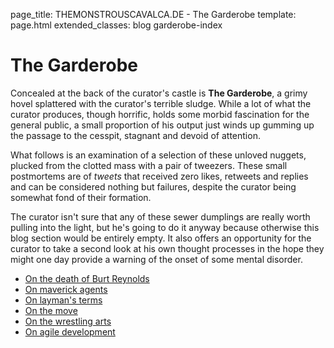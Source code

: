 page_title: THEMONSTROUSCAVALCA.DE - The Garderobe
template: page.html
extended_classes: blog garderobe-index

# The Garderobe

Concealed at the back of the curator's castle is **The Garderobe**, a grimy hovel splattered with the curator's terrible sludge.
While a lot of what the curator produces, though horrific, holds some morbid fascination for the general public, a small proportion
of his output just winds up gumming up the passage to the cesspit, stagnant and devoid of attention.

What follows is an examination of a selection of these unloved nuggets, plucked from the clotted mass with a pair of tweezers.  These
small postmortems are of _tweets_ that received zero likes, retweets and replies and can be considered nothing but failures, despite the 
curator being somewhat fond of their formation.

The curator isn't sure that any of these sewer dumplings are really worth pulling into the light, but he's going to do it anyway because
otherwise this blog section would be entirely empty. It also offers an opportunity for the curator to take a second look at his own thought processes
in the hope they might one day provide a warning of the onset of some mental disorder.

* [On the death of Burt Reynolds](/ill-conceptions/the-garderobe/burt-reynolds.html) 
* [On maverick agents](/ill-conceptions/the-garderobe/maverick-agents.html)
* [On layman's terms](/ill-conceptions/the-garderobe/laymans-terms.html)
* [On the move](/ill-conceptions/the-garderobe/the-move.html)
* [On the wrestling arts](/ill-conceptions/the-garderobe/rasslers.html)
* [On agile development](/ill-conceptions/the-garderobe/programming.html)

